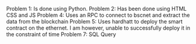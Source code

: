 Problem 1: Is done using Python.
Problem 2: Has been done using HTML CSS and JS
Problem 4: Uses an RPC to connect to bscnet and extract the data from the blockchain
Problem 5: Uses hardhatt to deploy the smart contract on the ethernet. I am however, unable to successfully deploy it in the constraint of time
Problem 7: SQL Query